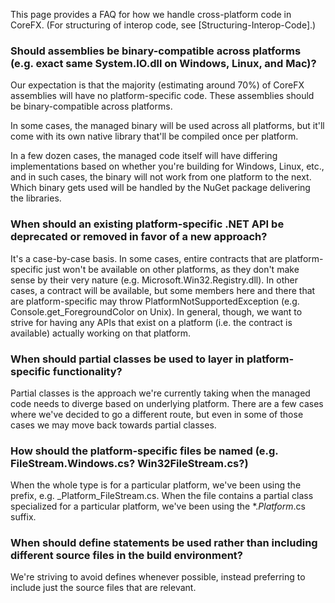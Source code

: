 This page provides a FAQ for how we handle cross-platform code in CoreFX. (For structuring of interop code, see [Structuring-Interop-Code].)

### Should assemblies be binary-compatible across platforms (e.g. exact same System.IO.dll on Windows, Linux, and Mac)?

Our expectation is that the majority (estimating around 70%) of CoreFX assemblies will have no platform-specific code. These assemblies should be binary-compatible across platforms.

In some cases, the managed binary will be used across all platforms, but it'll come with its own native library that'll be compiled once per platform.

In a few dozen cases, the managed code itself will have differing implementations based on whether you're building for Windows, Linux, etc., and in such cases, the binary will not work from one platform to the next. Which binary gets used will be handled by the NuGet package delivering the libraries.

### When should an existing platform-specific .NET API be deprecated or removed in favor of a new approach?

It's a case-by-case basis. In some cases, entire contracts that are platform-specific just won't be available on other platforms, as they don't make sense by their very nature (e.g. Microsoft.Win32.Registry.dll). In other cases, a contract will be available, but some members here and there that are platform-specific may throw PlatformNotSupportedException (e.g. Console.get_ForegroundColor on Unix). In general, though, we want to strive for having any APIs that exist on a platform (i.e. the contract is available) actually working on that platform.

### When should partial classes be used to layer in platform-specific functionality?

Partial classes is the approach we're currently taking when the managed code needs to diverge based on underlying platform. There are a few cases where we've decided to go a different route, but even in some of those cases we may move back towards partial classes.

### How should the platform-specific files be named (e.g. FileStream.Windows.cs? Win32FileStream.cs?)

When the whole type is for a particular platform, we've been using the prefix, e.g. _Platform_FileStream.cs. When the file contains a partial class specialized for a particular platform, we've been using the *._Platform_.cs suffix.

### When should define statements be used rather than including different source files in the build environment?

We're striving to avoid defines whenever possible, instead preferring to include just the source files that are relevant.